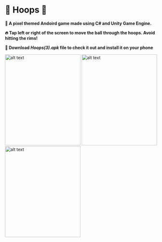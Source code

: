 # 🏀 Hoops 🏀 

**🚀 A pixel themed Andoird game made using C# and Unity Game Engine.**

**🔥 Tap left or right of the screen to move the ball through the hoops. Avoid hitting the rims!**

**👀 Download *Hoops(3).apk* file to check it out and install it on your phone**

<img src="http://safwanhossain.com/images/Hoops-1.jpg" alt="alt text" width="250" height="300"> <img src="http://safwanhossain.com/images/Hoops.jpg" alt="alt text" width="250" height="300"> <img src="http://safwanhossain.com/images/Hoops-2.jpg" alt="alt text" width="250" height="300">
